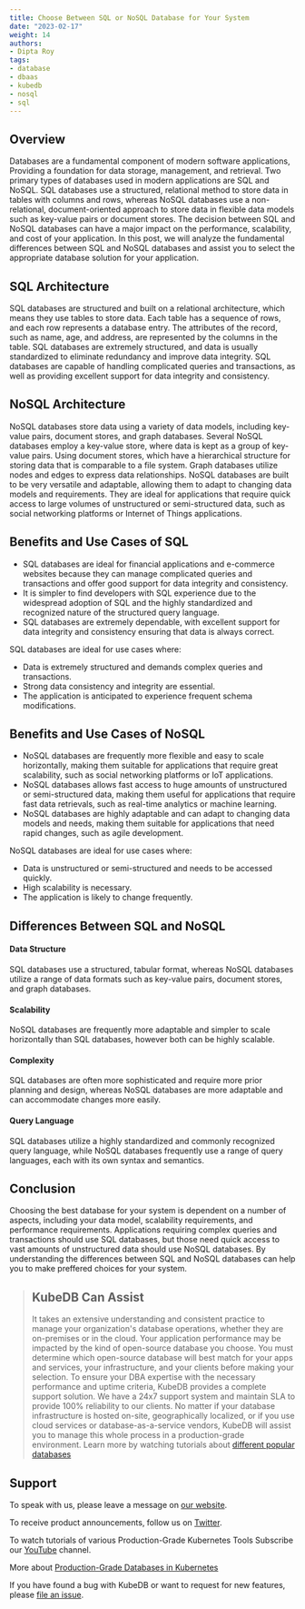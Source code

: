 ```yaml
---
title: Choose Between SQL or NoSQL Database for Your System
date: "2023-02-17"
weight: 14
authors:
- Dipta Roy
tags:
- database
- dbaas
- kubedb
- nosql
- sql
---
```


## Overview
Databases are a fundamental component of modern software applications, Providing a foundation for data storage, management, and retrieval. Two primary types of databases used in modern applications are SQL and NoSQL. SQL databases use a structured, relational method to store data in tables with columns and rows, whereas NoSQL databases use a non-relational, document-oriented approach to store data in flexible data models such as key-value pairs or document stores. The decision between SQL and NoSQL databases can have a major impact on the performance, scalability, and cost of your application. In this post, we will analyze the fundamental differences between SQL and NoSQL databases and assist you to select the appropriate database solution for your application.


## SQL Architecture
SQL databases are structured and built on a relational architecture, which means they use tables to store data. Each table has a sequence of rows, and each row represents a database entry. The attributes of the record, such as name, age, and address, are represented by the columns in the table. SQL databases are extremely structured, and data is usually standardized to eliminate redundancy and improve data integrity. SQL databases are capable of handling complicated queries and transactions, as well as providing excellent support for data integrity and consistency.


## NoSQL Architecture
NoSQL databases store data using a variety of data models, including key-value pairs, document stores, and graph databases. Several NoSQL databases employ a key-value store, where data is kept as a group of key-value pairs. Using document stores, which have a hierarchical structure for storing data that is comparable to a file system. Graph databases utilize nodes and edges to express data relationships. NoSQL databases are built to be very versatile and adaptable, allowing them to adapt to changing data models and requirements. They are ideal for applications that require quick access to large volumes of unstructured or semi-structured data, such as social networking platforms or Internet of Things applications.


## Benefits and Use Cases of SQL
- SQL databases are ideal for financial applications and e-commerce websites because they can manage complicated queries and transactions and offer good support for data integrity and consistency.
- It is simpler to find developers with SQL experience due to the widespread adoption of SQL and the highly standardized and recognized nature of the structured query language.
- SQL databases are extremely dependable, with excellent support for data integrity and consistency ensuring that data is always correct.

SQL databases are ideal for use cases where:
- Data is extremely structured and demands complex queries and transactions.
- Strong data consistency and integrity are essential.
- The application is anticipated to experience frequent schema modifications.


## Benefits and Use Cases of NoSQL
- NoSQL databases are frequently more flexible and easy to scale horizontally, making them suitable for applications that require great scalability, such as social networking platforms or IoT applications.
- NoSQL databases allows fast access to huge amounts of unstructured or semi-structured data, making them useful for applications that require fast data retrievals, such as real-time analytics or machine learning.
- NoSQL databases are highly adaptable and can adapt to changing data models and needs, making them suitable for applications that need rapid changes, such as agile development.

NoSQL databases are ideal for use cases where:
- Data is unstructured or semi-structured and needs to be accessed quickly.
- High scalability is necessary.
- The application is likely to change frequently.


## Differences Between SQL and NoSQL

#### Data Structure
SQL databases use a structured, tabular format, whereas NoSQL databases utilize a range of data formats such as key-value pairs, document stores, and graph databases.

#### Scalability
NoSQL databases are frequently more adaptable and simpler to scale horizontally than SQL databases, however both can be highly scalable.

#### Complexity 
SQL databases are often more sophisticated and require more prior planning and design, whereas NoSQL databases are more adaptable and can accommodate changes more easily.

#### Query Language
SQL databases utilize a highly standardized and commonly recognized query language, while NoSQL databases frequently use a range of query languages, each with its own syntax and semantics.


## Conclusion
Choosing the best database for your system is dependent on a number of aspects, including your data model, scalability requirements, and performance requirements. Applications requiring complex queries and transactions should use SQL databases, but those need quick access to vast amounts of unstructured data should use NoSQL databases. By understanding the differences between SQL and NoSQL databases can help you to make preffered choices for your system.



> ## KubeDB Can Assist
> It takes an extensive understanding and consistent practice to manage your organization's database operations, whether they are on-premises or in the cloud. Your application performance may be impacted by the kind of open-source database you choose. You must determine which open-source database will best match for your apps and services, your infrastructure, and your clients before making your selection. 
> To ensure your DBA expertise with the necessary performance and uptime criteria, KubeDB provides a complete support solution. We have a 24x7 support system and maintain SLA to provide 100% reliability to our clients. No matter if your database infrastructure is hosted on-site, geographically localized, or if you use cloud services or database-as-a-service vendors, KubeDB will assist you to manage this whole process in a production-grade environment. Learn more by watching tutorials about [different popular databases](https://www.youtube.com/c/AppsCodeInc/)






## Support

To speak with us, please leave a message on [our website](https://appscode.com/contact/).

To receive product announcements, follow us on [Twitter](https://twitter.com/KubeDB).

To watch tutorials of various Production-Grade Kubernetes Tools Subscribe our [YouTube](https://www.youtube.com/c/AppsCodeInc/) channel.

More about [Production-Grade Databases in Kubernetes](https://kubedb.com/)

If you have found a bug with KubeDB or want to request for new features, please [file an issue](https://github.com/kubedb/project/issues/new).
